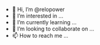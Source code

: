 - 👋 Hi, I’m @relopower
- 👀 I’m interested in ...
- 🌱 I’m currently learning ...
- 💞️ I’m looking to collaborate on ...
- 📫 How to reach me ...

<!---
relopower/relopower is a ✨ special ✨ repository because its `README.md` (this file) appears on your GitHub profile.
You can click the Preview link to take a look at your changes.
--->
